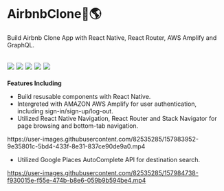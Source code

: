 # AirbnbClone:palm_tree::earth_americas:
Build Airbnb Clone App with React Native, React Router, AWS Amplify and GraphQL.

<img src="http://ForTheBadge.com/images/badges/built-with-love.svg" /> <img src="https://img.shields.io/badge/React_Native-20232A?style=for-the-badge&logo=react&logoColor=61DAFB" /> <img src="https://img.shields.io/badge/Amazon_AWS-FF9900?style=for-the-badge&logo=amazonaws&logoColor=white" /> <img src="https://img.shields.io/badge/React_Router-CA4245?style=for-the-badge&logo=react-router&logoColor=white" /> <img src="https://img.shields.io/badge/GraphQl-E10098?style=for-the-badge&logo=graphql&logoColor=white" />
---
**Features Including**
- Build resusable components with React Native. 
- Intergreted with AMAZON AWS Amplify for user authentication, including sign-in/sign-up/log-out.
- Utilized React Native Navigation, React Router and Stack Navigator for page browsing and bottom-tab navigation.

<p>https://user-images.githubusercontent.com/82535285/157983952-9e35801c-5bd4-433f-8e31-837ce90de9a0.mp4</p>



- Utilized Google Places AutoComplete API for destination search.

https://user-images.githubusercontent.com/82535285/157984738-f930015e-f55e-474b-b8e6-059b9b594be4.mp4

